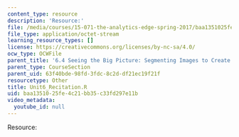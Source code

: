 ```yaml
---
content_type: resource
description: 'Resource:'
file: /media/courses/15-071-the-analytics-edge-spring-2017/baa1351025fe4c21bb35c33fd297e11b_Unit6_Recitation.R
file_type: application/octet-stream
learning_resource_types: []
license: https://creativecommons.org/licenses/by-nc-sa/4.0/
ocw_type: OCWFile
parent_title: '6.4 Seeing the Big Picture: Segmenting Images to Create Data  (Recitation)'
parent_type: CourseSection
parent_uid: 63f40bde-98fd-3fdc-8c2d-df21ec19f21f
resourcetype: Other
title: Unit6_Recitation.R
uid: baa13510-25fe-4c21-bb35-c33fd297e11b
video_metadata:
  youtube_id: null
---
```

Resource: